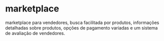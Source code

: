 # marketplace
marketplace para vendedores, busca facilitada por produtos, informações detalhadas sobre produtos, opções de pagamento variadas e um sistema de avaliação de vendedores.
